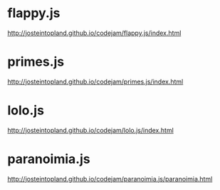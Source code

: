 # flappy.js
http://josteintopland.github.io/codejam/flappy.js/index.html

# primes.js
http://josteintopland.github.io/codejam/primes.js/index.html

# lolo.js
http://josteintopland.github.io/codejam/lolo.js/index.html

# paranoimia.js
http://josteintopland.github.io/codejam/paranoimia.js/paranoimia.html
